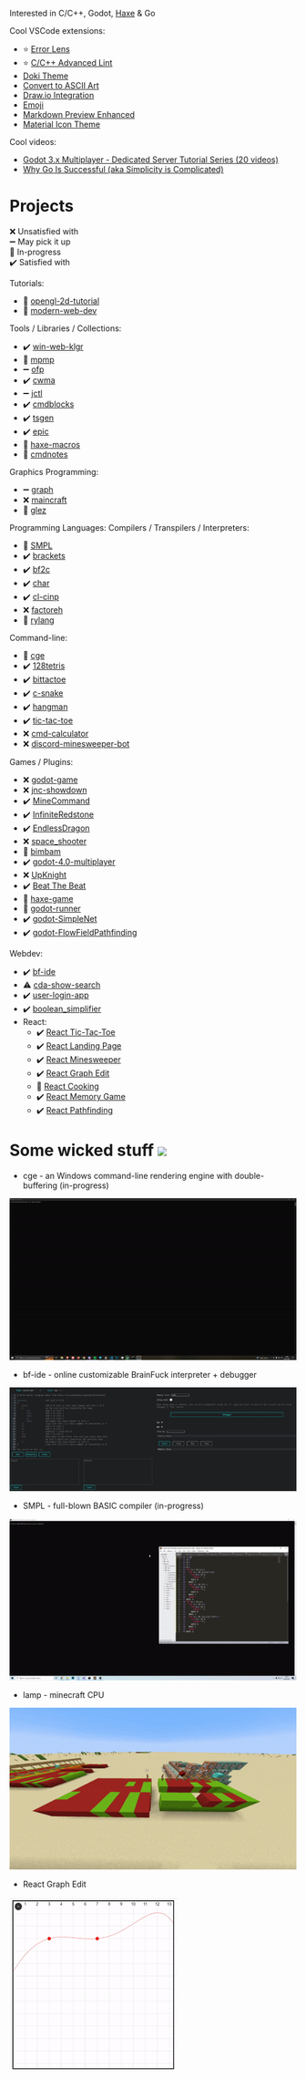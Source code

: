 Interested in C/C++, Godot, [Haxe](https://haxe.org/) & Go

Cool VSCode extensions:
- ⭐ [Error Lens](https://marketplace.visualstudio.com/items?itemName=usernamehw.errorlens)
- ⭐ [C/C++ Advanced Lint](https://marketplace.visualstudio.com/items?itemName=jbenden.c-cpp-flylint)
- [Doki Theme](https://marketplace.visualstudio.com/items?itemName=unthrottled.doki-theme)
- [Convert to ASCII Art](https://marketplace.visualstudio.com/items?itemName=BitBelt.converttoasciiart)
- [Draw.io Integration](https://marketplace.visualstudio.com/items?itemName=hediet.vscode-drawio)
- [Emoji](https://marketplace.visualstudio.com/items?itemName=Perkovec.emoji)
- [Markdown Preview Enhanced](https://marketplace.visualstudio.com/items?itemName=shd101wyy.markdown-preview-enhanced)
- [Material Icon Theme](https://marketplace.visualstudio.com/items?itemName=PKief.material-icon-theme)

Cool videos:
- [Godot 3.x Multiplayer - Dedicated Server Tutorial Series (20 videos)](https://www.youtube.com/watch?v=lnFN6YabFKg&list=PLZ-54sd-DMAKU8Neo5KsVmq8KtoDkfi4s)
- [Why Go Is Successful (aka Simplicity is Complicated)](https://www.youtube.com/watch?v=k9Zbuuo51go)

# Projects

❌ Unsatisfied with  
➖ May pick it up  
🚧 In-progress  
✔️ Satisfied with

Tutorials:
- 🚧 [opengl-2d-tutorial](https://www.github.com/kvbc/opengl-2d-tutorial)
- 🚧 [modern-web-dev](https://github.com/kvbc/modern-web-dev)

Tools / Libraries / Collections:
- ✔️ [win-web-klgr](https://www.github.com/kvbc/win-web-klgr)
- 🚧 [mpmp](https://www.github.com/kvbc/mpmp)
- ➖ [ofp](https://www.github.com/kvbc/ofp)
- ✔️ [cwma](https://www.github.com/kvbc/cwma)
- ➖ [jctl](https://www.github.com/kvbc/jctl)
- ✔️ [cmdblocks](https://www.github.com/kvbc/cmdblocks)
- ✔️ [tsgen](https://www.github.com/kvbc/tsgen)
- ✔️ [epic](https://www.github.com/kvbc/epic)
- 🚧 [haxe-macros](https://www.github.com/kvbc/haxe-macros)
- 🚧 [cmdnotes](https://github.com/kvbc/cmdnotes/)

Graphics Programming:
- ➖ [graph](https://www.github.com/kvbc/graph)
- ❌ [maincraft](https://www.github.com/kvbc/maincraft)
- 🚧 [glez](https://www.github.com/kvbc/glez)

Programming Languages: Compilers / Transpilers / Interpreters:
- 🚧 [SMPL](https://www.github.com/kvbc/smpl)
- ✔️ [brackets](https://www.github.com/kvbc/brackets) 
- ✔️ [bf2c](https://www.github.com/kvbc/bf2c)
- ✔️ [char](https://www.github.com/kvbc/char)
- ✔️ [cl-cinp](https://www.github.com/kvbc/cl-cinp)
- ❌ [factoreh](https://www.github.com/kvbc/factoreh)
- 🚧 [rylang](https://www.github.com/kvbc/rylang)

Command-line:
- 🚧 [cge](https://www.github.com/kvbc/cge)
- ✔️ [128tetris](https://www.github.com/kvbc/128tetris)
- ✔️ [bittactoe](https://www.github.com/kvbc/bittactoe)
- ✔️ [c-snake](https://www.github.com/kvbc/c-snake)
- ✔️ [hangman](https://www.github.com/kvbc/hangman)
- ✔️ [tic-tac-toe](https://www.github.com/kvbc/tic-tac-toe)
- ❌ [cmd-calculator](https://www.github.com/kvbc/cmd-calculator)
- ❌ [discord-minesweeper-bot](https://www.github.com/kvbc/discord-minesweeper-bot)

Games / Plugins:
- ❌ [godot-game](https://www.github.com/kvbc/godot-game)
- ❌ [jnc-showdown](https://www.github.com/kvbc/jnc-showdown)
- ✔️ [MineCommand](https://www.github.com/kvbc/MineCommand)
- ✔️ [InfiniteRedstone](https://www.github.com/kvbc/InfiniteRedstone)
- ✔️ [EndlessDragon](https://www.github.com/kvbc/EndlessDragon)
- ❌ [space_shooter](https://www.github.com/kvbc/space_shooter)
- 🚧 [bimbam](https://www.github.com/kvbc/bimbam)
- ✔️ [godot-4.0-multiplayer](https://github.com/kvbc/godot-4.0-multiplayer)
- ❌ [UpKnight](https://github.com/kvbc/upknight)
- ✔️ [Beat The Beat](https://github.com/kvbc/beat-the-beat)
- 🚧 [haxe-game](https://github.com/kvbc/haxe-game)
- 🚧 [godot-runner](https://github.com/kvbc/godot-runner)
- ✔️ [godot-SimpleNet](https://github.com/kvbc/godot-SimpleNet/)
- ✔️ [godot-FlowFieldPathfinding](https://github.com/kvbc/godot-FlowFieldPathfinding)

Webdev:
- ✔️ [bf-ide](https://www.github.com/kvbc/bf-ide)
- ⚠️ [cda-show-search](https://www.github.com/kvbc/cda-show-search)
- ✔️ [user-login-app](https://www.github.com/kvbc/user-login-app)
- ✔️ [boolean_simplifier](https://www.github.com/kvbc/boolean_simplifier)
- React:
  - ✔️ [React Tic-Tac-Toe](https://github.com/kvbc/react-tic-tac-toe)
  - ✔️ [React Landing Page](https://github.com/kvbc/react-landing-page/tree/main)
  - ✔️ [React Minesweeper](https://github.com/kvbc/react-minesweeper)
  - ✔️ [React Graph Edit](https://github.com/kvbc/react-graph-edit)
  - 🚧 [React Cooking](https://github.com/kvbc/react-cooking)
  - ✔️ [React Memory Game](https://github.com/kvbc/react-memory-game)
  - ✔️ [React Pathfinding](https://github.com/kvbc/react-pathfinding)

# Some wicked stuff ![](https://cdn.frankerfacez.com/emoticon/457124/1)

- cge - an Windows command-line rendering engine with double-buffering (in-progress)

![](gif/cge.gif)

- bf-ide - online customizable BrainFuck interpreter + debugger

![](img/bf-ide.jpg)

- SMPL - full-blown BASIC compiler (in-progress)

![](gif/smpl.gif)

- lamp - minecraft CPU

![](gif/lamp.gif)

- React Graph Edit

![](https://raw.githubusercontent.com/kvbc/react-graph-edit/main/preview.gif)
